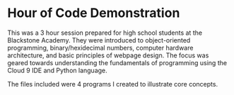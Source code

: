 # Hour of Code Demonstration

This was a 3 hour session prepared for high school students at the Blackstone Academy. They were introduced to object-oriented programming, binary/hexidecimal numbers, computer hardware architecture, and basic principles of webpage design. The focus was geared towards understanding the fundamentals of programming using the Cloud 9 IDE and Python language.

The files included were 4 programs I created to illustrate core concepts.
